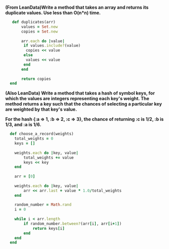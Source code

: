**(From LeanData)Write a method that takes an array and returns its duplicate values. Use less than O(n*n) time.**

  ```ruby
     def duplicates(arr)
         values = Set.new
         copies = Set.new
    
         arr.each do |value|
          if values.include?(value)
           copies << value
          else
           values << value
          end
         end
    
         return copies
    end
  ```

**(Also LeanData) Write a method that takes a hash of symbol keys, for which the values are integers representing each key's weight. The method returns a key such that the chances of selecting a particular key are weighted by that key's value.**

**For the hash {:a => 1, :b => 2, :c => 3}, the chance of returning :c is 1/2, :b is 1/3, and :a is 1/6.**

  ```ruby
    def choose_a_record(weights)
      total_weights = 0
      keys = []
    
      weights.each do |key, value|
          total_weights += value
          keys << key
      end
    
      arr = [0]
      
      weights.each do |key, value|
          arr << arr.last + value * 1.0/total_weights
      end
    
      random_number = Math.rand
      i = 0
    
      while i < arr.length
          if random_number.between?(arr[i], arr[i+1])
              return keys[i]
          end
      end
    end
  ```
